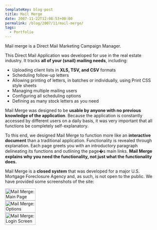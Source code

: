 ```yaml
---
templateKey: blog-post
title: Mail Merge
date: 2007-11-22T12:08:53+00:00
permalink: /blog/2007/11/mail-merge/
tags:
  - Portfolio
---
```

Mail merge is a Direct Mail Marketing Campaign Manager.

This Direct Mail Application was developed for use in the real estate industry. It tracks **all of your (snail) mailing needs**, including:</p> 

<ul class="paraul">
  <li>
    Uploading client lists in <strong>XLS, TSV, and CSV</strong> formats
  </li>
  <li>
    Scheduling follow-up letters
  </li>
  <li>
    Allowing printing of letters, in batches or individually, using Print CSS style sheets
  </li>
  <li>
    Managing multiple mailing users
  </li>
  <li>
    Configuring all scheduling options
  </li>
  <li>
    Defining as many stock letters as you need
  </li>
</ul>

Mail Merge was designed to be **usable by anyone with no previous knowledge of the application**. Because the application is constantly accessed by different users on a daily basis, it was very important that all functions be completely self-explanatory.

To this end, we designed Mail Merge to function more like an **interactive document** than a traditional application. Functionality is revealed through explanation. Each page greets you with an introductory paragraph delineating its functions and outlining the page�s main links. **Mail Merge explains why you need the functionality, not just what the functionality does.**

Mail Merge is a **closed system** that was developed for a major U.S. Mortgage Foreclosure Agency and, as such, is not open to the public. We have provided some screenshots of the site:

<div class="thumbnail">
  <a href="img/portfullmail1.jpg" rel="lightbox[mail]" title="The main page greets the user with upcoming mailing tasks."><img src=""img/portthumbmail1.jpg" alt="Mail Merge: Main Page" height="40" width="100" /></a>
</div>

<div class="thumbnail">
  <a href="img/portfullmail2.jpg" rel="lightbox[mail]" title="The options page explains all functionality."><img src=""img/portthumbmail2.jpg" alt="Mail Merge: Options" height="40" width="100" /></a>
</div>

<div class="thumbnail">
  <a href="img/portfullmail3.jpg" rel="lightbox[mail]" title="The login page."><img src=""img/portthumbmail3.jpg" alt="Mail Merge: Login Screen" height="40" width="100" /></a>
</div>